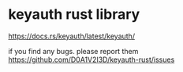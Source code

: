 # keyauth rust library
https://docs.rs/keyauth/latest/keyauth/

if you find any bugs. please report them https://github.com/D0A1V2I3D/keyauth-rust/issues

